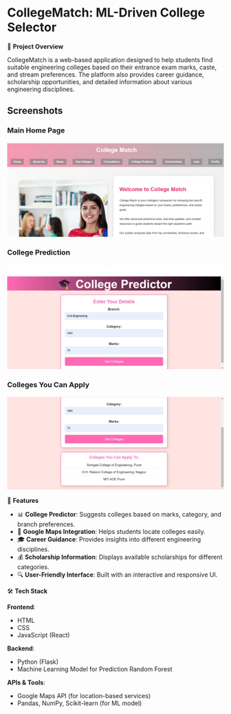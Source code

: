 # CollegeMatch: ML-Driven College Selector

📌 **Project Overview**

CollegeMatch is a web-based application designed to help students find suitable engineering colleges based on their entrance exam marks, caste, and stream preferences. The platform also provides career guidance, scholarship opportunities, and detailed information about various engineering disciplines.
## Screenshots

### Main Home Page
![Picture1](output/Picture1.png)

### College Prediction
![College Prediction](images/College%20prediction.jpg)

### Colleges You Can Apply
![Colleges You Can Apply](images/colleges%20u%20can%20apply.jpg)

🎯 **Features**

- 📊 **College Predictor**: Suggests colleges based on marks, category, and branch preferences.
- 📍 **Google Maps Integration**: Helps students locate colleges easily.
- 🎓 **Career Guidance**: Provides insights into different engineering disciplines.
- 💰 **Scholarship Information**: Displays available scholarships for different categories.
- 🔍 **User-Friendly Interface**: Built with an interactive and responsive UI.

🛠️ **Tech Stack**

**Frontend**:
- HTML
- CSS
- JavaScript (React)

**Backend**:
- Python (Flask)
- Machine Learning Model for Prediction Random Forest

**APIs & Tools**:
- Google Maps API (for location-based services)
- Pandas, NumPy, Scikit-learn (for ML model)


